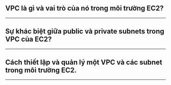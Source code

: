## VPC là gì và vai trò của nó trong môi trường EC2?

---

## Sự khác biệt giữa public và private subnets trong VPC của EC2?

---

## Cách thiết lập và quản lý một VPC và các subnet trong môi trường EC2.

---
